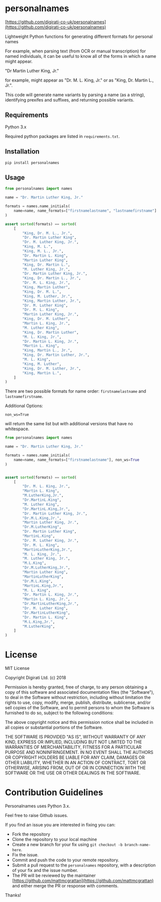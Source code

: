 # personalnames

[https://github.com/digirati-co-uk/personalnames](https://github.com/digirati-co-uk/personalnames)

Lightweight Python functions for generating different formats for personal names

For example, when parsing text (from OCR or manual transcription) for named individuals, it can be useful to know all of the forms in which a name might appear.

"Dr Martin Luther King, Jr."

for example, might appear as "Dr. M. L. King, Jr." or as "King, Dr. Martin L., Jr.".

This code will generate name variants by parsing a name (as a string), identifying prexifes and suffixes, and returning possible variants.

## Requirements

Python 3.x

Required python packages are listed in `requirements.txt`.

## Installation

`pip install personalnames`

## Usage

```python
from personalnames import names

name = "Dr. Martin Luther King, Jr."

formats = names.name_initials(
    name=name, name_formats=["firstnamelastname", "lastnamefirstname"]
)

assert sorted(formats) == sorted(
    [
        "King, Dr. M. L., Jr.",
        "Dr. Martin Luther King",
        "Dr. M. Luther King, Jr.",
        "King, M. L.",
        "King, M. L., Jr.",
        "Dr. Martin L. King",
        "Martin Luther King",
        "King, Dr. Martin L.",
        "M. Luther King, Jr.",
        "Dr. Martin Luther King, Jr.",
        "King, Dr. Martin L., Jr.",
        "Dr. M. L. King, Jr.",
        "King, Martin Luther",
        "King, Dr. M. L.",
        "King, M. Luther, Jr.",
        "King, Martin Luther, Jr.",
        "Dr. M. Luther King",
        "Dr. M. L. King",
        "Martin Luther King, Jr.",
        "King, Dr. M. Luther",
        "Martin L. King, Jr.",
        "M. Luther King",
        "King, Dr. Martin Luther",
        "M. L. King, Jr.",
        "Dr. Martin L. King, Jr.",
        "Martin L. King",
        "King, Martin L., Jr.",
        "King, Dr. Martin Luther, Jr.",
        "M. L. King",
        "King, M. Luther",
        "King, Dr. M. Luther, Jr.",
        "King, Martin L.",
    ]
)
```

There are two possible formats for name order: `firstnamelastname` and `lastnamefirstname`.

Additional Options:

`non_ws=True`

will return the same list but with additional versions that have no whitespace.

```python
from personalnames import names

name = "Dr. Martin Luther King, Jr."

formats = names.name_initials(
    name=name, name_formats=["firstnamelastname"], non_ws=True
)


assert sorted(formats) == sorted(
    [
        "Dr. M. L. King, Jr.",
        "Martin L. King",
        "M.LutherKing,Jr.",
        "Dr.MartinL.King",
        "M. Luther King",
        "Dr.MartinL.King,Jr.",
        "Dr. Martin Luther King, Jr.",
        "Dr.M.L.King,Jr.",
        "Martin Luther King, Jr.",
        "Dr.M.LutherKing",
        "Dr. Martin Luther King",
        "MartinL.King",
        "Dr. M. Luther King, Jr.",
        "Dr. M. L. King",
        "MartinLutherKing,Jr.",
        "M. L. King, Jr.",
        "M. Luther King, Jr.",
        "M.L.King",
        "Dr.M.LutherKing,Jr.",
        "Martin Luther King",
        "MartinLutherKing",
        "Dr.M.L.King",
        "MartinL.King,Jr.",
        "M. L. King",
        "Dr. Martin L. King, Jr.",
        "Martin L. King, Jr.",
        "Dr.MartinLutherKing,Jr.",
        "Dr. M. Luther King",
        "Dr.MartinLutherKing",
        "Dr. Martin L. King",
        "M.L.King,Jr.",
        "M.LutherKing",
    ]
)
```

# License

MIT License

Copyright Digirati Ltd. (c) 2018 

Permission is hereby granted, free of charge, to any person obtaining a copy
of this software and associated documentation files (the "Software"), to deal
in the Software without restriction, including without limitation the rights
to use, copy, modify, merge, publish, distribute, sublicense, and/or sell
copies of the Software, and to permit persons to whom the Software is
furnished to do so, subject to the following conditions:

The above copyright notice and this permission notice shall be included in all
copies or substantial portions of the Software.

THE SOFTWARE IS PROVIDED "AS IS", WITHOUT WARRANTY OF ANY KIND, EXPRESS OR
IMPLIED, INCLUDING BUT NOT LIMITED TO THE WARRANTIES OF MERCHANTABILITY,
FITNESS FOR A PARTICULAR PURPOSE AND NONINFRINGEMENT. IN NO EVENT SHALL THE
AUTHORS OR COPYRIGHT HOLDERS BE LIABLE FOR ANY CLAIM, DAMAGES OR OTHER
LIABILITY, WHETHER IN AN ACTION OF CONTRACT, TORT OR OTHERWISE, ARISING FROM,
OUT OF OR IN CONNECTION WITH THE SOFTWARE OR THE USE OR OTHER DEALINGS IN THE
SOFTWARE.

# Contribution Guidelines

Personalnames uses Python 3.x. 

Feel free to raise Github issues. 

If you find an issue you are interested in fixing you can:


* Fork the repository
* Clone the repository to your local machine
* Create a new branch for your fix using `git checkout -b branch-name-here`.
* Fix the issue.
* Commit and push the code to your remote repository.
* Submit a pull request to the `personalnames` repository, with a description of your fix and the issue number.
* The PR will be reviewed by the maintainer [https://github.com/mattmcgrattan](https://github.com/mattmcgrattan) and either merge the PR or response with comments.

Thanks!

